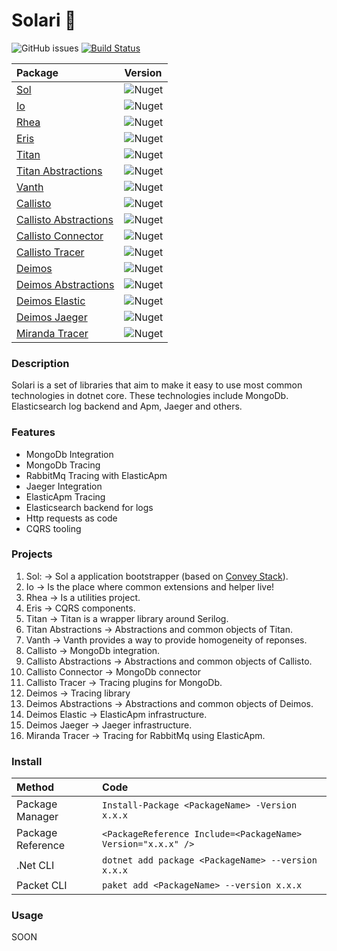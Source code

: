# Solari 🚀

![GitHub issues](https://img.shields.io/github/issues/LuccasGianesini/solari)
[![Build Status](https://dev.azure.com/luccaslauthgianesini/Solari/_apis/build/status/LuccasGianesini.solari?branchName=master&jobName=Build%20solution%20and%20create%20NuGet%20packages)](https://dev.azure.com/luccaslauthgianesini/Solari/_build/latest?definitionId=24&branchName=master)

   |   Package                                                                             | Version                                                                 |
   | :------------------------------------------------------------------------------------ |:----------------------------------------------------------------------- |
   | [Sol](https://www.nuget.org/packages/Solari.Sol/)                                     | ![Nuget](https://img.shields.io/nuget/v/Solari.Sol)                     |
   | [Io](https://www.nuget.org/packages/Solari.Io/)                                       | ![Nuget](https://img.shields.io/nuget/v/Solari.Io)                      |
   | [Rhea](https://www.nuget.org/packages/Solari.Rhea/)                                   | ![Nuget](https://img.shields.io/nuget/v/Solari.Rhea)                    |
   | [Eris](https://www.nuget.org/packages/Solari.Eris/)                                   | ![Nuget](https://img.shields.io/nuget/v/Solari.Eris)                    |
   | [Titan](https://www.nuget.org/packages/Solari.Titan/)                                 | ![Nuget](https://img.shields.io/nuget/v/Solari.Titan)                   |
   | [Titan Abstractions](https://www.nuget.org/packages/Solari.Titan.Abstractions/)       | ![Nuget](https://img.shields.io/nuget/v/Solari.Titan.Abstractions)      | 
   | [Vanth](https://www.nuget.org/packages/Solari.Vanth/)                                 | ![Nuget](https://img.shields.io/nuget/v/Solari.Vanth)                   | 
   | [Callisto](https://www.nuget.org/packages/Solari.Callisto/)                           | ![Nuget](https://img.shields.io/nuget/v/Solari.Callisto)                | 
   | [Callisto Abstractions](https://www.nuget.org/packages/Solari.Callisto.Abstractions/) | ![Nuget](https://img.shields.io/nuget/v/Solari.Callisto.Abstractions)   |
   | [Callisto Connector](https://www.nuget.org/packages/Solari.Callisto.Connector/)       | ![Nuget](https://img.shields.io/nuget/v/Solari.Callisto.Connector)      |
   | [Callisto Tracer](https://www.nuget.org/packages/Solari.Callisto.Tracer/)             | ![Nuget](https://img.shields.io/nuget/v/Solari.Callisto.Tracer)         |
   | [Deimos](https://www.nuget.org/packages/Solari.Deimos/)                               | ![Nuget](https://img.shields.io/nuget/v/Solari.Deimos)                  |
   | [Deimos Abstractions](https://www.nuget.org/packages/Solari.Deimos.Abstractions/)     | ![Nuget](https://img.shields.io/nuget/v/Solari.Deimos.Abstractions)     |
   | [Deimos Elastic](https://www.nuget.org/packages/Solari.Deimos.Elastic/)               | ![Nuget](https://img.shields.io/nuget/v/Solari.Deimos.Elastic)          |
   | [Deimos Jaeger](https://www.nuget.org/packages/Solari.Jaeger/)                       | ![Nuget](https://img.shields.io/nuget/v/Solari.Deimos.Jaeger)            |
   | [Miranda Tracer](https://www.nuget.org/packages/Solari.Miranda.Tracer/)               | ![Nuget](https://img.shields.io/nuget/v/Solari.Miranda.Tracer)          |
  
### Description

  Solari is a set of libraries that aim to make it easy to use most common technologies in dotnet core. These technologies include MongoDb. Elasticsearch log backend and Apm, Jaeger and others.

### Features

  * MongoDb Integration
  * MongoDb Tracing
  * RabbitMq Tracing with ElasticApm
  * Jaeger Integration
  * ElasticApm Tracing
  * Elasticsearch backend for logs
  * Http requests as code
  * CQRS tooling

### Projects

1.  Sol:                  -> Sol a application bootstrapper (based on [Convey Stack](https://convey-stack.github.io/)).
2.  Io                    -> Is the place where common extensions and helper live!
3.  Rhea                  -> Is a utilities project.
4.  Eris                  -> CQRS components.
5.  Titan                 -> Titan is a wrapper library around Serilog.
6.  Titan Abstractions    -> Abstractions and common objects of Titan.
7.  Vanth                 -> Vanth provides a way to provide homogeneity of reponses.
8.  Callisto              -> MongoDb integration.
9.  Callisto Abstractions -> Abstractions and common objects of Callisto.
10. Callisto Connector    -> MongoDb connector
11. Callisto Tracer       -> Tracing plugins for MongoDb.
12. Deimos                -> Tracing library
13. Deimos Abstractions   -> Abstractions and common objects of Deimos.  
14. Deimos Elastic        -> ElasticApm infrastructure.
15. Deimos Jaeger         -> Jaeger infrastructure.
16. Miranda Tracer        -> Tracing for RabbitMq using ElasticApm.
  

### Install
   |   Method            | Code                                                          |
   | :------------------ |:------------------------------------------------------------- |
   | Package Manager     | `Install-Package <PackageName> -Version x.x.x`                |
   | Package Reference   | `<PackageReference Include=<PackageName> Version="x.x.x" />`|
   | .Net CLI            | `dotnet add package <PackageName> --version x.x.x`            |
   | Packet CLI          | `paket add <PackageName> --version x.x.x`                     |



### Usage
SOON